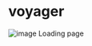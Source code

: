 # voyager
![image](https://user-images.githubusercontent.com/105431879/209496904-f9398c27-a1e4-4e8d-a1ca-471239c2585e.png)
Loading page 

